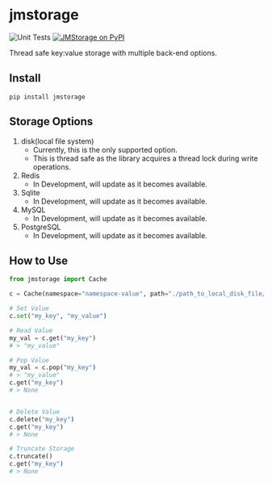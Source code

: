 # jmstorage


![Unit Tests](https://github.com/justinmusti/jmstorage/actions/workflows/run_tests.yml/badge.svg) [![JMStorage on PyPI](https://badge.fury.io/py/jmstorage.svg 'JM Storage PyPI')](https://pypi.org/project/jmstorage/)

Thread safe key:value storage with multiple back-end options.

## Install 

```shell
pip install jmstorage

```


## Storage Options

1. disk(local file system)  
   * Currently, this is the only supported option.
   * This is thread safe as the library acquires a thread lock during write operations.
2. Redis  
   * In Development, will update as it becomes available.
3. Sqlite
   * In Development, will update as it becomes available.
4. MySQL
   * In Development, will update as it becomes available.
5. PostgreSQL
    * In Development, will update as it becomes available.


## How to Use

```python
from jmstorage import Cache

c = Cache(namespace="namespace-value", path="./path_to_local_disk_file/")

# Set Value
c.set("my_key", "my_value")

# Read Value
my_val = c.get("my_key")
# > "my_value"

# Pop Value
my_val = c.pop("my_key")
# > "my_value"
c.get("my_key")
# > None


# Delete Value
c.delete("my_key")
c.get("my_key")
# > None

# Truncate Storage
c.truncate()
c.get("my_key")
# > None
```
